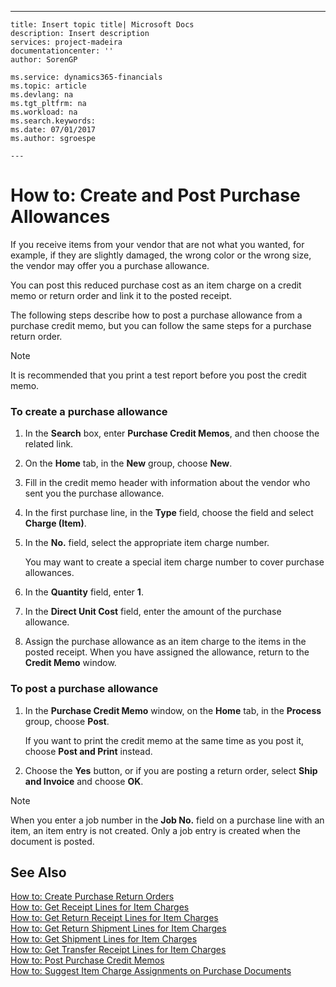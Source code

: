 ---
    title: Insert topic title| Microsoft Docs
    description: Insert description
    services: project-madeira
    documentationcenter: ''
    author: SorenGP

    ms.service: dynamics365-financials
    ms.topic: article
    ms.devlang: na
    ms.tgt_pltfrm: na
    ms.workload: na
    ms.search.keywords:
    ms.date: 07/01/2017
    ms.author: sgroespe

    ---
# How to: Create and Post Purchase Allowances
If you receive items from your vendor that are not what you wanted, for example, if they are slightly damaged, the wrong color or the wrong size, the vendor may offer you a purchase allowance.  
  
 You can post this reduced purchase cost as an item charge on a credit memo or return order and link it to the posted receipt.  
  
 The following steps describe how to post a purchase allowance from a purchase credit memo, but you can follow the same steps for a purchase return order.  
  
> [!NOTE]  
>  It is recommended that you print a test report before you post the credit memo.  
  
### To create a purchase allowance  
  
1.  In the **Search** box, enter **Purchase Credit Memos**, and then choose the related link.  
  
2.  On the **Home** tab, in the **New** group, choose **New**.  
  
3.  Fill in the credit memo header with information about the vendor who sent you the purchase allowance.  
  
4.  In the first purchase line, in the **Type** field, choose the field and select **Charge \(Item\)**.  
  
5.  In the **No.** field, select the appropriate item charge number.  
  
     You may want to create a special item charge number to cover purchase allowances.  
  
6.  In the **Quantity** field, enter **1**.  
  
7.  In the **Direct Unit Cost** field, enter the amount of the purchase allowance.  
  
8.  Assign the purchase allowance as an item charge to the items in the posted receipt. When you have assigned the allowance, return to the **Credit Memo** window.  
  
### To post a purchase allowance  
  
1.  In the **Purchase Credit Memo** window, on the **Home** tab, in the **Process** group, choose **Post**.  
  
     If you want to print the credit memo at the same time as you post it, choose **Post and Print** instead.  
  
2.  Choose the **Yes** button, or if you are posting a return order, select **Ship and Invoice** and choose **OK**.  
  
> [!NOTE]  
>  When you enter a job number in the **Job No.** field on a purchase line with an item, an item entry is not created. Only a job entry is created when the document is posted.  
  
## See Also  
 [How to: Create Purchase Return Orders](../Purchasing/how-to-create-purchase-return-orders.md)   
 [How to: Get Receipt Lines for Item Charges](../Finance/how-to-get-receipt-lines-for-item-charges.md)   
 [How to: Get Return Receipt Lines for Item Charges](../Finance/how-to-get-return-receipt-lines-for-item-charges.md)   
 [How to: Get Return Shipment Lines for Item Charges](../Finance/how-to-get-return-shipment-lines-for-item-charges.md)   
 [How to: Get Shipment Lines for Item Charges](../Finance/how-to-get-shipment-lines-for-item-charges.md)   
 [How to: Get Transfer Receipt Lines for Item Charges](../Finance/how-to-get-transfer-receipt-lines-for-item-charges.md)   
 [How to: Post Purchase Credit Memos](../Finance/how-to-post-purchase-credit-memos.md)   
 [How to: Suggest Item Charge Assignments on Purchase Documents](../Finance/how-to-suggest-item-charge-assignments-on-purchase-documents.md)